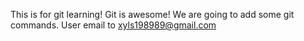 This is for git learning! Git is awesome!
We are going to add some git commands.
User email to xyls198989@gmail.com
